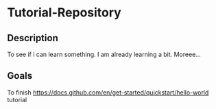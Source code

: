 # Tutorial-Repository

## Description

To see if i can learn something. I am already learning a bit. Moreee...

## Goals

To finish https://docs.github.com/en/get-started/quickstart/hello-world tutorial
